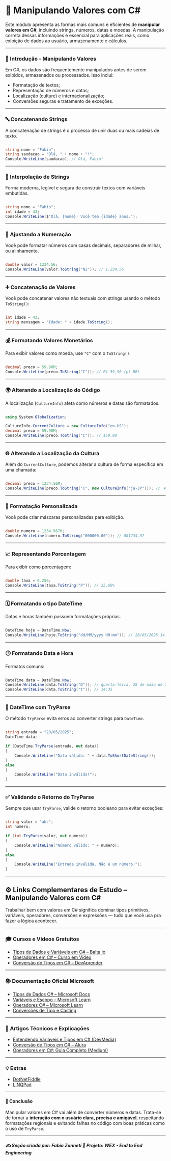 # 🧮 Manipulando Valores com C#

Este módulo apresenta as formas mais comuns e eficientes de **manipular valores em C#**, incluindo strings, números, datas e moedas. A manipulação correta dessas informações é essencial para aplicações reais, como exibição de dados ao usuário, armazenamento e cálculos.

---

### 📌 Introdução - Manipulando Valores

Em C#, os dados são frequentemente manipulados antes de serem exibidos, armazenados ou processados. Isso inclui:

- Formatação de textos;
- Representação de números e datas;
- Localização (culture) e internacionalização;
- Conversões seguras e tratamento de exceções.

---

### 🔤 Concatenando Strings

A concatenação de strings é o processo de unir duas ou mais cadeias de texto.

```csharp

string nome = "Fabio";
string saudacao = "Olá, " + nome + "!";
Console.WriteLine(saudacao); // Olá, Fabio!

```

---

### 🧩 Interpolação de Strings

Forma moderna, legível e segura de construir textos com variáveis embutidas.

```csharp

string nome = "Fabio";
int idade = 43;
Console.WriteLine($"Olá, {nome}! Você tem {idade} anos.");

```

---

### 🔢 Ajustando a Numeração

Você pode formatar números com casas decimais, separadores de milhar, ou alinhamento.

```csharp

double valor = 1234.56;
Console.WriteLine(valor.ToString("N2")); // 1.234,56

```

---

### ➕ Concatenação de Valores

Você pode concatenar valores não textuais com strings usando o método `ToString()`:

```csharp

int idade = 43;
string mensagem = "Idade: " + idade.ToString();

```

---

### 💰 Formatando Valores Monetários

Para exibir valores como moeda, use `"C"` com o `ToString()`.

```csharp

decimal preco = 59.90M;
Console.WriteLine(preco.ToString("C")); // R$ 59,90 (pt-BR)

```

---

### 🌍 Alterando a Localização do Código

A localização (`CultureInfo`) afeta como números e datas são formatados.

```csharp

using System.Globalization;

CultureInfo.CurrentCulture = new CultureInfo("en-US");
decimal preco = 59.90M;
Console.WriteLine(preco.ToString("C")); // $59.90

```

---

### 🌐 Alterando a Localização da Cultura

Além do `CurrentCulture`, podemos alterar a cultura de forma específica em uma chamada:

```csharp

decimal preco = 1234.56M;
Console.WriteLine(preco.ToString("C", new CultureInfo("ja-JP"))); // ￥1,234

```

---

### 🎯 Formatação Personalizada

Você pode criar máscaras personalizadas para exibição.

```csharp

double numero = 1234.5678;
Console.WriteLine(numero.ToString("000000.00")); // 001234.57

```

---

### 📈 Representando Porcentagem

Para exibir como porcentagem:

```csharp

double taxa = 0.256;
Console.WriteLine(taxa.ToString("P")); // 25,60%

```

---

### 🗓️ Formatando o tipo DateTime

Datas e horas também possuem formatações próprias.

```csharp

DateTime hoje = DateTime.Now;
Console.WriteLine(hoje.ToString("dd/MM/yyyy HH:mm")); // 28/05/2025 14:35

```

---

### 🕒 Formatando Data e Hora

Formatos comuns:

```csharp

DateTime data = DateTime.Now;
Console.WriteLine(data.ToString("D")); // quarta-feira, 28 de maio de 2025
Console.WriteLine(data.ToString("t")); // 14:35

```

---

### 🧪 DateTime com TryParse

O método `TryParse` evita erros ao converter strings para `DateTime`.

```csharp

string entrada = "28/05/2025";
DateTime data;

if (DateTime.TryParse(entrada, out data))
{
    Console.WriteLine("Data válida: " + data.ToShortDateString());
}
else
{
    Console.WriteLine("Data inválida!");
}

```

---

### ✅ Validando o Retorno do TryParse

Sempre que usar `TryParse`, valide o retorno booleano para evitar exceções:

```csharp

string valor = "abc";
int numero;

if (int.TryParse(valor, out numero))
{
    Console.WriteLine("Número válido: " + numero);
}
else
{
    Console.WriteLine("Entrada inválida. Não é um número.");
}

```

---

## ⚙️ Links Complementares de Estudo – Manipulando Valores com C#

Trabalhar bem com valores em C# significa dominar tipos primitivos, variáveis, operadores, conversões e expressões — tudo que você usa pra fazer a lógica acontecer.

---

### 🎓 Cursos e Vídeos Gratuitos

- [Tipos de Dados e Variáveis em C# – Balta.io](https://www.youtube.com/watch?v=OdpntmqoyKs)
- [Operadores em C# – Curso em Vídeo](https://www.youtube.com/watch?v=ZoOe0NHS9jw)
- [Conversão de Tipos em C# – DevAprender](https://www.youtube.com/watch?v=jp5Q6MtUl_g)

---

### 📚 Documentação Oficial Microsoft

- [Tipos de Dados C# – Microsoft Docs](https://learn.microsoft.com/pt-br/dotnet/csharp/language-reference/builtin-types/built-in-types)
- [Variáveis e Escopo – Microsoft Learn](https://learn.microsoft.com/pt-br/dotnet/csharp/programming-guide/inside-a-program/variables)
- [Operadores C# – Microsoft Learn](https://learn.microsoft.com/pt-br/dotnet/csharp/language-reference/operators/)
- [Conversões de Tipo e Casting](https://learn.microsoft.com/pt-br/dotnet/csharp/programming-guide/types/casting-and-type-conversions)

---

### 🧠 Artigos Técnicos e Explicações

- [Entendendo Variáveis e Tipos em C# (DevMedia)](https://www.devmedia.com.br/entendendo-variaveis-e-tipos-de-dados-em-c/30506)
- [Conversão de Tipos em C# – Alura](https://www.alura.com.br/artigos/conversoes-de-tipos-em-c-sharp)
- [Operadores em C#: Guia Completo (Medium)](https://medium.com/@wilsonneto/operadores-em-c-75ccdfd9bb55)

---

### 💡 Extras

- [DotNetFiddle](https://dotnetfiddle.net/)
- [LINQPad](https://www.linqpad.net/)

---

#### 🧠 Conclusão

Manipular valores em C# vai além de converter números e datas. Trata-se de tornar a **interação com o usuário clara, precisa e amigável**, respeitando formatações regionais e evitando falhas no código com boas práticas como o uso de `TryParse`.

---

##### ✍️ **Seção criada por:** *Fabio Zanneti* 🎯 Projeto: **WEX - End to End Engineering**
